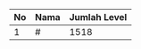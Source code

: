 | No | Nama            | Jumlah Level |
|----|-----------------|--------------|
| 1  | #    |    1518        |
